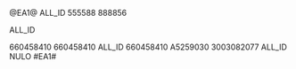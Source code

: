 @EA1@
ALL_ID
555588
888856

ALL_ID

660458410
660458410
ALL_ID
660458410
A5259030
3003082077
ALL_ID
NULO
#EA1#
